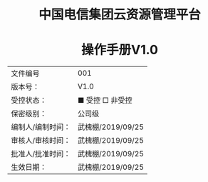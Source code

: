 




# <center>中国电信集团云资源管理平台</center>
# <center>操作手册V1.0</center>

<table>
    <tr>
        <td>文件编号</td>
        <td>001</td>
    </tr>
    <tr>
        <td>版本号：</td>
        <td>V1.0</td>
    </tr>
    <tr> 
        <td>受控状态：</td> 
        <td>■ 受控 □ 非受控</td> 
    </tr>
    <tr> 
        <td>保密级别：</td> 
        <td>公司级</td> 
    </tr>
    <tr> 
        <td>编制人/编制时间：</td> 
        <td>武槐棚/2019/09/25</td> 
    </tr>
    <tr> 
        <td>审核人/审核时间：</td> 
        <td>武槐棚/2019/09/25</td> 
    </tr>
    <tr> 
        <td>批准人/批准时间：</td> 
        <td>武槐棚/2019/09/25</td> 
    </tr>
    <tr> 
        <td>生效日期：</td> 
        <td>武槐棚/2019/09/25</td> 
    </tr>
</table>




